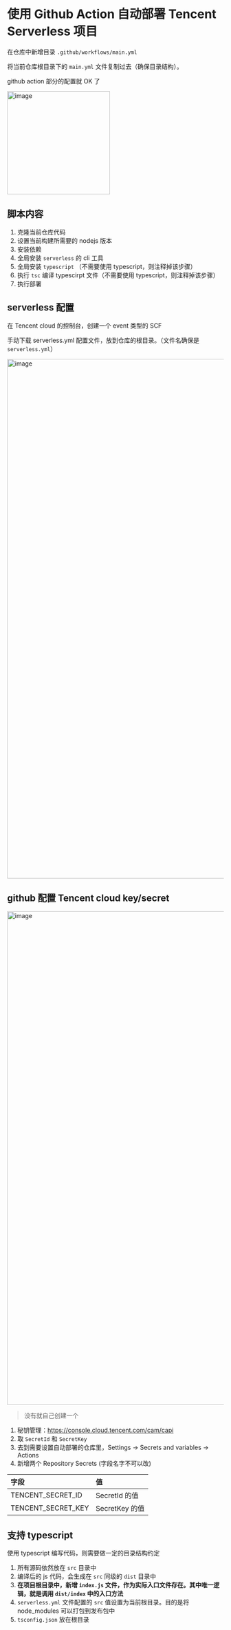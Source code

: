 # 使用 Github Action 自动部署 Tencent Serverless 项目

在仓库中新增目录 `.github/workflows/main.yml`

将当前仓库根目录下的 `main.yml` 文件复制过去（确保目录结构）。

github action 部分的配置就 OK 了

<img width="239" alt="image" src="https://user-images.githubusercontent.com/12368943/226575759-876fbf50-9f57-43bb-9bc2-b2c33e34599e.png">

## 脚本内容

1. 克隆当前仓库代码
2. 设置当前构建所需要的 nodejs 版本
3. 安装依赖
4. 全局安装 `serverless` 的 cli 工具
5. 全局安装 `typescript` （不需要使用 typescript，则注释掉该步骤）
6. 执行 `tsc` 编译 typescirpt 文件（不需要使用 typescript，则注释掉该步骤）
7. 执行部署

## serverless 配置

在 Tencent cloud 的控制台，创建一个 event 类型的 SCF

手动下载 serverless.yml 配置文件，放到仓库的根目录。（文件名确保是 `serverless.yml`）

<img width="1205" alt="image" src="https://user-images.githubusercontent.com/12368943/226576349-b19f84d0-dadf-404a-8541-d898f093e11a.png">

## github 配置 Tencent cloud key/secret

<img width="1145" alt="image" src="https://user-images.githubusercontent.com/12368943/226575356-9f040e7f-74f5-4260-92f7-d167fe26cc4c.png">

> 没有就自己创建一个

1. 秘钥管理：https://console.cloud.tencent.com/cam/capi
2. 取 `SecretId` 和 `SecretKey`
3. 去到需要设置自动部署的仓库里，Settings -> Secrets and variables -> Actions
4. 新增两个 Repository Secrets (字段名字不可以改)

字段 | 值
:----|:----
TENCENT_SECRET_ID | SecretId 的值
TENCENT_SECRET_KEY | SecretKey 的值

## 支持 typescript

使用 typescript 编写代码，则需要做一定的目录结构约定

1. 所有源码依然放在 `src` 目录中
2. 编译后的 js 代码，会生成在 `src` 同级的 `dist` 目录中
3. **在项目根目录中，新增 `index.js` 文件，作为实际入口文件存在。其中唯一逻辑，就是调用 `dist/index`
中的入口方法**
4. `serverless.yml` 文件配置的 `src` 值设置为当前根目录。目的是将 node_modules 可以打包到发布包中
5. `tsconfig.json` 放在根目录
